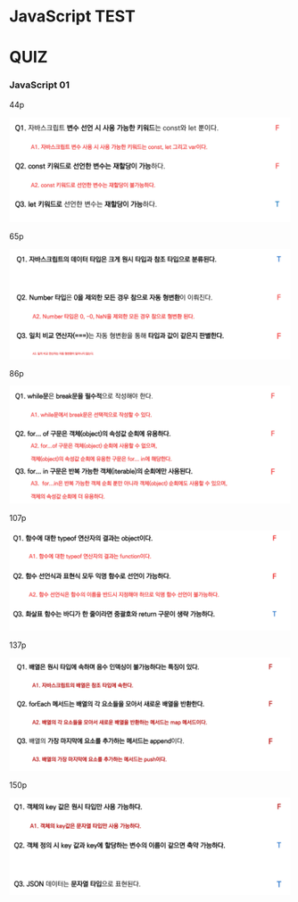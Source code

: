 # JavaScript TEST







# QUIZ

### JavaScript 01

44p

![image-20220428022043848](JavaScript_TEST.assets/image-20220428022043848.png)

65p

![image-20220428022104411](JavaScript_TEST.assets/image-20220428022104411.png)



86p

![image-20220428022122416](JavaScript_TEST.assets/image-20220428022122416.png)

107p

![image-20220428022141738](JavaScript_TEST.assets/image-20220428022141738.png)

137p

![image-20220428022206654](JavaScript_TEST.assets/image-20220428022206654.png)



150p



![image-20220428022009674](JavaScript_TEST.assets/image-20220428022009674.png)

